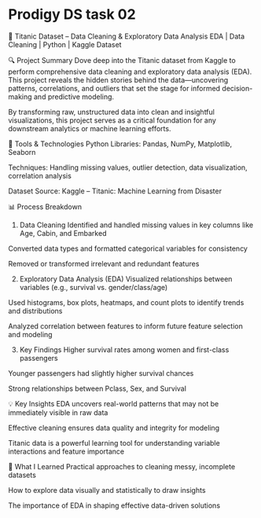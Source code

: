 # Prodigy DS task 02
🚢 Titanic Dataset – Data Cleaning & Exploratory Data Analysis
EDA | Data Cleaning | Python | Kaggle Dataset

🔍 Project Summary
Dove deep into the Titanic dataset from Kaggle to perform comprehensive data cleaning and exploratory data analysis (EDA). This project reveals the hidden stories behind the data—uncovering patterns, correlations, and outliers that set the stage for informed decision-making and predictive modeling.

By transforming raw, unstructured data into clean and insightful visualizations, this project serves as a critical foundation for any downstream analytics or machine learning efforts.

🧰 Tools & Technologies
Python Libraries: Pandas, NumPy, Matplotlib, Seaborn

Techniques: Handling missing values, outlier detection, data visualization, correlation analysis

Dataset Source: Kaggle – Titanic: Machine Learning from Disaster

📊 Process Breakdown
1. Data Cleaning
Identified and handled missing values in key columns like Age, Cabin, and Embarked

Converted data types and formatted categorical variables for consistency

Removed or transformed irrelevant and redundant features

2. Exploratory Data Analysis (EDA)
Visualized relationships between variables (e.g., survival vs. gender/class/age)

Used histograms, box plots, heatmaps, and count plots to identify trends and distributions

Analyzed correlation between features to inform future feature selection and modeling

3. Key Findings
Higher survival rates among women and first-class passengers

Younger passengers had slightly higher survival chances

Strong relationships between Pclass, Sex, and Survival

💡 Key Insights
EDA uncovers real-world patterns that may not be immediately visible in raw data

Effective cleaning ensures data quality and integrity for modeling

Titanic data is a powerful learning tool for understanding variable interactions and feature importance

🚀 What I Learned
Practical approaches to cleaning messy, incomplete datasets

How to explore data visually and statistically to draw insights

The importance of EDA in shaping effective data-driven solutions
